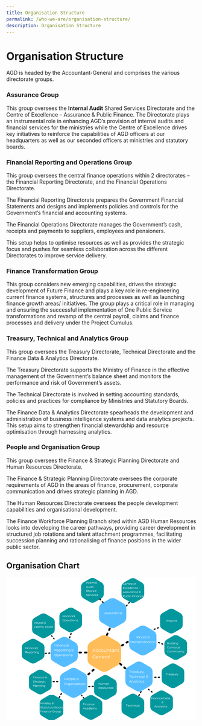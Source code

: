 ```yaml
---
title: Organisation Structure
permalink: /who-we-are/organisation-structure/
description: Organisation Structure
---
```

Organisation Structure
======================

AGD is headed by the Accountant-General and comprises the various directorate groups.

### Assurance Group

This group oversees the **Internal Audit** Shared Services Directorate and the Centre of Excellence – Assurance & Public Finance. The Directorate plays an instrumental role in enhancing AGD’s provision of internal audits and financial services for the ministries while the Centre of Excellence drives key initiatives to reinforce the capabilities of AGD officers at our headquarters as well as our seconded officers at ministries and statutory boards. 

### Financial Reporting and Operations Group

This group oversees the central finance operations within 2 directorates – the Financial Reporting Directorate, and the Financial Operations Directorate.
  
The Financial Reporting Directorate prepares the Government Financial Statements and designs and implements policies and controls for the Government’s financial and accounting systems. 
  
The Financial Operations Directorate manages the Government’s cash, receipts and payments to suppliers, employees and pensioners. 

This setup helps to optimise resources as well as provides the strategic focus and pushes for seamless collaboration across the different Directorates to improve service delivery.

### Finance Transformation Group

This group considers new emerging capabilities, drives the strategic development of Future Finance and plays a key role in re-engineering current finance systems, structures and processes as well as launching finance growth areas/ initiatives. The group plays a critical role in managing and ensuring the successful implementation of One Public Service transformations and revamp of the central payroll, claims and finance processes and delivery under the Project Cumulus.  

### Treasury, Technical and Analytics Group

This group oversees the Treasury Directorate, Technical Directorate and the Finance Data & Analytics Directorate.

The Treasury Directorate supports the Ministry of Finance in the effective management of the Government’s balance sheet and monitors the performance and risk of Government’s assets.

The Technical Directorate is involved in setting accounting standards, policies and practices for compliance by Ministries and Statutory Boards.

The Finance Data & Analytics Directorate spearheads the development and administration of business intelligence systems and data analytics projects. This setup aims to strengthen financial stewardship and resource optimisation through harnessing analytics.

### People and Organisation Group

This group oversees the Finance & Strategic Planning Directorate and Human Resources Directorate. 

The Finance & Strategic Planning Directorate oversees the corporate requirements of AGD in the areas of finance, procurement, corporate communication and drives strategic planning in AGD. 

The Human Resources Directorate oversees the people development capabilities and organisational development. 

The Finance Workforce Planning Branch sited within AGD Human Resources looks into developing the career pathways, providing career development in structured job rotations and talent attachment programmes, facilitating succession planning and rationalising of finance positions in the wider public sector.

Organisation Chart
------------------
![Organisation Structure](/images/Who%20We%20Are/organisationstructure.png)